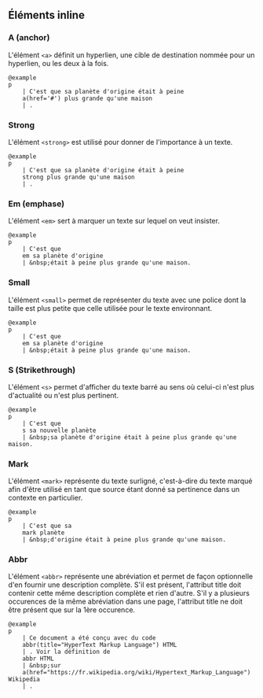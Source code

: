 ## Éléments inline

### A (anchor)

L'élément `<a>`
définit un hyperlien, une cible de destination nommée pour un hyperlien, ou les deux à la fois.

    @example
    p
        | C'est que sa planète d'origine était à peine
        a(href='#') plus grande qu'une maison
        | .

### Strong

L'élément `<strong>`
est utilisé pour donner de l'importance à un texte.

    @example
    p
        | C'est que sa planète d'origine était à peine
        strong plus grande qu'une maison
        | .

### Em (emphase)

L'élément `<em>`
sert à marquer un texte sur lequel on veut insister.

    @example
    p
        | C'est que
        em sa planète d'origine
        | &nbsp;était à peine plus grande qu'une maison.

### Small

L'élément `<small>`
permet de représenter du texte avec une police dont la taille est plus petite
que celle utilisée pour le texte environnant.

    @example
    p
        | C'est que
        em sa planète d'origine
        | &nbsp;était à peine plus grande qu'une maison.


### S (Strikethrough)

L'élément `<s>`
permet d'afficher du texte barré au sens où celui-ci n'est plus d'actualité ou
n'est plus pertinent.

    @example
    p
        | C'est que
        s sa nouvelle planète
        | &nbsp;sa planète d'origine était à peine plus grande qu'une maison.


### Mark

L'élément `<mark>`
représente du texte surligné, c'est-à-dire du texte marqué afin d'être utilisé
en tant que source étant donné sa pertinence dans un contexte en particulier.

    @example
    p
        | C'est que sa
        mark planète
        | &nbsp;d'origine était à peine plus grande qu'une maison.


### Abbr

L'élément `<abbr>`
représente une abréviation et permet de façon optionnelle d'en fournir une
description complète. S'il est présent, l'attribut title doit contenir cette
même description complète et rien d'autre. S'il y a plusieurs occurences de la
même abréviation dans une page, l'attribut title ne doit être présent que sur la
1ère occurence.

    @example
    p
        | Ce document a été conçu avec du code
        abbr(title="HyperText Markup Language") HTML
        | . Voir la définition de
        abbr HTML
        | &nbsp;sur
        a(href="https://fr.wikipedia.org/wiki/Hypertext_Markup_Language") Wikipedia
        | .
